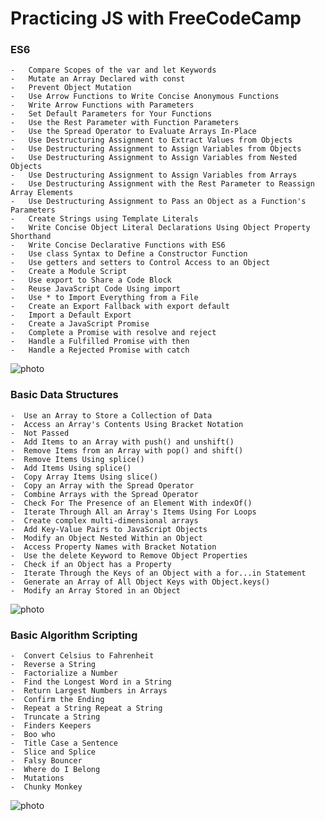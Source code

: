 # Practicing JS with FreeCodeCamp

### ES6
    -   Compare Scopes of the var and let Keywords
    -   Mutate an Array Declared with const
    -   Prevent Object Mutation
    -   Use Arrow Functions to Write Concise Anonymous Functions
    -   Write Arrow Functions with Parameters
    -   Set Default Parameters for Your Functions
    -   Use the Rest Parameter with Function Parameters
    -   Use the Spread Operator to Evaluate Arrays In-Place
    -   Use Destructuring Assignment to Extract Values from Objects
    -   Use Destructuring Assignment to Assign Variables from Objects
    -   Use Destructuring Assignment to Assign Variables from Nested Objects
    -   Use Destructuring Assignment to Assign Variables from Arrays
    -   Use Destructuring Assignment with the Rest Parameter to Reassign Array Elements
    -   Use Destructuring Assignment to Pass an Object as a Function's Parameters
    -   Create Strings using Template Literals
    -   Write Concise Object Literal Declarations Using Object Property Shorthand
    -   Write Concise Declarative Functions with ES6
    -   Use class Syntax to Define a Constructor Function
    -   Use getters and setters to Control Access to an Object
    -   Create a Module Script
    -   Use export to Share a Code Block
    -   Reuse JavaScript Code Using import
    -   Use * to Import Everything from a File
    -   Create an Export Fallback with export default
    -   Import a Default Export
    -   Create a JavaScript Promise
    -   Complete a Promise with resolve and reject
    -   Handle a Fulfilled Promise with then
    -   Handle a Rejected Promise with catch
![photo](https://i.pinimg.com/originals/af/2f/7c/af2f7cb0d5ca4c74efd8fc7c31002beb.jpg)


### Basic Data Structures

    -  Use an Array to Store a Collection of Data
    -  Access an Array's Contents Using Bracket Notation
    -  Not Passed
    -  Add Items to an Array with push() and unshift()
    -  Remove Items from an Array with pop() and shift()
    -  Remove Items Using splice()
    -  Add Items Using splice()
    -  Copy Array Items Using slice()
    -  Copy an Array with the Spread Operator
    -  Combine Arrays with the Spread Operator
    -  Check For The Presence of an Element With indexOf()
    -  Iterate Through All an Array's Items Using For Loops
    -  Create complex multi-dimensional arrays
    -  Add Key-Value Pairs to JavaScript Objects
    -  Modify an Object Nested Within an Object
    -  Access Property Names with Bracket Notation
    -  Use the delete Keyword to Remove Object Properties
    -  Check if an Object has a Property
    -  Iterate Through the Keys of an Object with a for...in Statement
    -  Generate an Array of All Object Keys with Object.keys()
    -  Modify an Array Stored in an Object
![photo](https://i.pinimg.com/originals/51/56/27/515627e51cdacab99fe3e793ecc61a63.jpg)


### Basic Algorithm Scripting

    -  Convert Celsius to Fahrenheit
    -  Reverse a String
    -  Factorialize a Number
    -  Find the Longest Word in a String
    -  Return Largest Numbers in Arrays
    -  Confirm the Ending
    -  Repeat a String Repeat a String
    -  Truncate a String
    -  Finders Keepers
    -  Boo who
    -  Title Case a Sentence
    -  Slice and Splice
    -  Falsy Bouncer
    -  Where do I Belong
    -  Mutations
    -  Chunky Monkey
![photo](https://i.pinimg.com/originals/53/c6/35/53c635e7ca32a68e9f81cbbb3bfdfdab.jpg)
